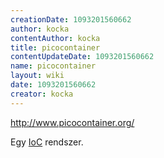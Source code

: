 ```yaml
---
creationDate: 1093201560662 
author: kocka 
contentAuthor: kocka 
title: picocontainer 
contentUpdateDate: 1093201560662 
name: picocontainer 
layout: wiki 
date: 1093201560662 
creator: kocka 
---
```

http://www.picocontainer.org/

Egy [IoC](ioc.html) rendszer.
